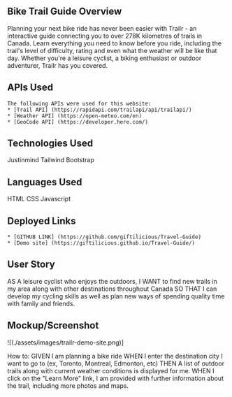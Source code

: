 ## Bike Trail Guide Overview

Planning your next bike ride has never been easier with Trailr - an interactive guide connecting you to over 278K kilometres of trails in Canada. Learn everything you need to know before you ride, including the trail's level of difficulty, rating and even what the weather will be like that day. Whether you're a leisure cyclist, a biking enthusiast or outdoor adventurer, Trailr has you covered. 

## APIs Used
```
The following APIs were used for this website:
* [Trail API] (https://rapidapi.com/trailapi/api/trailapi/)
* [Weather API] (https://open-meteo.com/en)
* [GeoCode API] (https://developer.here.com/)
```

## Technologies Used

Justinmind
Tailwind
Bootstrap


## Languages Used

HTML
CSS
Javascript

## Deployed Links
```
* [GITHUB LINK] (https://github.com/giftilicious/Travel-Guide)
* [Demo site] (https://giftilicious.github.io/Travel-Guide/)
```

## User Story

AS A leisure cyclist who enjoys the outdoors,
I WANT to find new trails in my area along with other destinations throughout Canada 
SO THAT I can develop my cycling skills as well as plan new ways of spending quality time with family and friends.

## Mockup/Screenshot
![(./assets/images/trailr-demo-site.png)]


How to: 
GIVEN I am planning a bike ride
WHEN I enter the destination city I want to go to (ex, Toronto, Montreal, Edmonton, etc)
THEN A list of outdoor trails along with current weather conditions is displayed for me.
WHEN I click on the "Learn More" link, I am provided with further information about the trail, including more photos and maps. 


